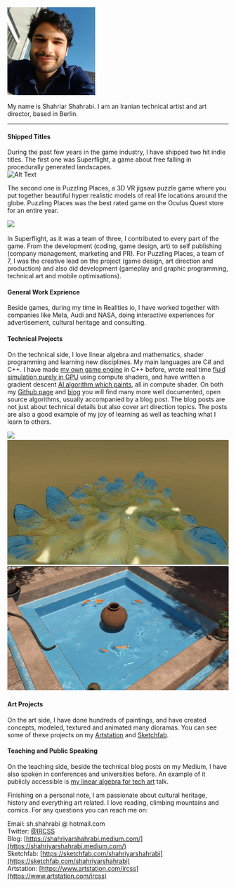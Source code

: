 
<div>
<img src="https://github.com/IRCSS/IRCSS.github.io/blob/main/assets/self-picture.jpg?raw=true" width="200" height="200"/>
<p>My name is Shahriar Shahrabi. I am an Iranian technical artist and art director, based in Berlin. </p>
</div>
<hr>


#### Shipped Titles
During the past few years in the game industry, I have shipped two hit indie titles. The first one was Superflight, a game about free falling in procedurally generated landscapes. 
<br/>
![Alt Text](https://github.com/IRCSS/IRCSS.github.io/blob/main/assets/Superflight.gif) 
<br/>

The second one is Puzzling Places, a 3D VR jigsaw puzzle game where you put together beautiful hyper realistic models of real life locations around the globe. Puzzling Places was the best rated game on the Oculus Quest store for an entire year. 
<div> <img src="https://github.com/IRCSS/IRCSS.github.io/blob/main/assets/PuzzlingPlaces.gif"/> </div>

In Superflight, as it was a team of three, I contributed to every part of the game. From the development (coding, game design, art) to self publishing (company management, marketing and PR). For Puzzling Places, a team of 7, I was the creative lead on the project (game design, art direction and production) and also did development (gameplay and graphic programming, technical art and mobile optimisations). 

#### General Work Exprience
Beside games, during my time in Realities io, I have worked together with companies like Meta, Audi and NASA, doing interactive experiences for advertisement, cultural heritage and consulting.

#### Technical Projects
On the technical side, I love linear algebra and mathematics, shader programming and learning new disciplines. My main languages are C# and C++. I have made [my own game engine](https://github.com/IRCSS/ToyRenderer) in C++ before, wrote real time [fluid simulation purely in GPU](https://shahriyarshahrabi.medium.com/gentle-introduction-to-fluid-simulation-for-programmers-and-technical-artists-7c0045c40bac) using compute shaders, and have written a gradient descent [AI algorithm which paints](https://shahriyarshahrabi.medium.com/procedural-paintings-with-genetic-evolution-algorithm-6838a6e64703), all in compute shader. On both my [Github page](https://github.com/IRCSS) and [blog](https://medium.com/@shahriyarshahrabi) you will find many more well documented, open source algorithms, usually accompanied by a blog post. The blog posts are not just about technical details but also cover art direction topics. The posts are also a good example of my joy of learning as well as teaching what I learn to others. 
<div> <img src="https://github.com/IRCSS/Procedural-painting/blob/master/gifs/BlackAndWhiteProtrait.gif"/> 
<img src="https://github.com/IRCSS/Compute-Shaders-Fluid-Dynamic-/blob/main/documentation/VastLandDemoAnimation.gif"/>
  <img src="https://github.com/IRCSS/Compute-Shaders-Fluid-Dynamic-/blob/main/documentation/FluidSimulationGif.gif"/>
</div>

#### Art Projects
On the art side, I have done hundreds of paintings, and have created concepts, modeled, textured and animated many dioramas. You can see some of these projects on my [Artstation](https://ircss.artstation.com/) and [Sketchfab](https://sketchfab.com/shahriyarshahrabi).

#### Teaching and Public Speaking
On the teaching side, beside the technical blog posts on my Medium, I have also spoken in conferences and universities before. An example of it publicly accessible is [my linear algebra for tech art](https://youtu.be/tBWlzLsfsu8) talk.   

Finishing on a personal note, I am passionate about cultural heritage, history and everything art related. I love reading, climbing mountains and comics. For any questions you can reach me on: 


Email:       sh.shahrabi @ hotmail.com <br/>
Twitter:     [@IRCSS](https://twitter.com/IRCSS) <br/>
Blog:        [https://shahriyarshahrabi.medium.com/](https://shahriyarshahrabi.medium.com/) <br/>
Sketchfab:   [https://sketchfab.com/shahriyarshahrabi](https://sketchfab.com/shahriyarshahrabi) <br/>
Artstation:  [https://www.artstation.com/ircss](https://www.artstation.com/ircss)  <br/>
